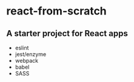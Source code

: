 # react-from-scratch

A starter project for React apps
---
* eslint
* jest/enzyme
* webpack
* babel
* SASS
